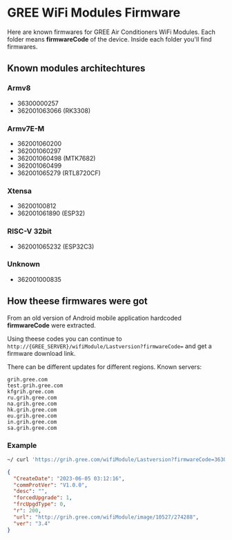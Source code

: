 # GREE WiFi Modules Firmware

Here are known firmwares for GREE Air Conditioners WiFi Modules. 
Each folder means **firmwareCode** of the device.
Inside each folder you'll find firmwares.

## Known modules architechtures

### Armv8
- 36300000257
- 362001063066 (RK3308)

### Armv7E-M
- 362001060200
- 362001060297
- 362001060498 (MTK7682)
- 362001060499
- 362001065279 (RTL8720CF)

### Xtensa
- 36200100812
- 362001061890 (ESP32)

### RISC-V 32bit
- 362001065232 (ESP32C3)

### Unknown
- 362001000835

## How theese firmwares were got
From an old version of Android mobile application hardcoded
**firmwareCode** were extracted.

Using theese codes you can continue to
`http://{GREE_SERVER}/wifiModule/Lastversion?firmwareCode=`
and get a firmware download link.

There can be different updates for different regions.
Known servers:
```
grih.gree.com
test.grih.gree.com
kfgrih.gree.com
ru.grih.gree.com
na.grih.gree.com
hk.grih.gree.com
eu.grih.gree.com
in.grih.gree.com
sa.grih.gree.com
```

### Example
```sh
~/ curl 'https://grih.gree.com/wifiModule/Lastversion?firmwareCode=36300000257' 2>/dev/null | jq
```
```json
{
  "CreateDate": "2023-06-05 03:12:16",
  "commProtVer": "V1.0.0",
  "desc": "",
  "forcedUpgrade": 1,
  "frcUpgdType": 0,
  "r": 200,
  "url": "http://grih.gree.com/wifiModule/image/10527/274288",
  "ver": "3.4"
}
```
